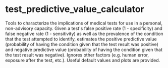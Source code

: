 # test_predictive_value_calculator
Tools to characterize the implications of medical tests for use in a personal, non-advisory capacity. Given a test's false positive rate (1 - specificity) and false negative rate (1 - sensitivity) as well as the prevalence of the condition that the test attempted to identify, estimates the positive predictive value (probability of having the condition given that the test result was positive) and negative predictive value (probability of having the condition given that the test result was negative). Ignores other factors (e.g. human error, exposure after the test, etc.). Useful default values and plots are provided.
